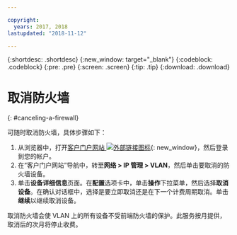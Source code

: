 ```yaml
---

copyright:
  years: 2017, 2018
lastupdated: "2018-11-12"

---
```


{:shortdesc: .shortdesc}
{:new_window: target="_blank"}
{:codeblock: .codeblock}
{:pre: .pre}
{:screen: .screen}
{:tip: .tip}
{:download: .download}

# 取消防火墙
{: #canceling-a-firewall}

可随时取消防火墙，具体步骤如下：

1. 从浏览器中，打开[客户门户网站 ![外部链接图标](../../icons/launch-glyph.svg "外部链接图标")](https://control.softlayer.com/){: new_window}，然后登录到您的帐户。
2. 在“客户门户网站”导航中，转至**网络 > IP 管理 > VLAN**，然后单击要取消的防火墙设备。
3. 单击**设备详细信息**页面。在**配置**选项卡中，单击**操作**下拉菜单，然后选择**取消设备**。在确认对话框中，选择是要立即取消还是在下一个计费周期取消。单击**继续**以继续取消设备。

取消防火墙会使 VLAN 上的所有设备不受前端防火墙的保护。此服务按月提供，取消后的次月将停止收费。
